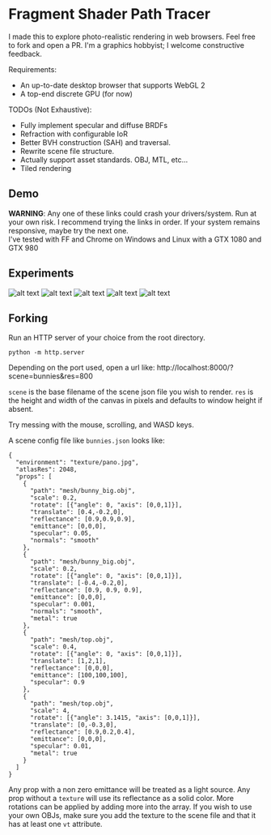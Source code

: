 # Fragment Shader Path Tracer

I made this to explore photo-realistic rendering in web browsers. Feel free to fork and open a PR. I'm a graphics hobbyist; I welcome constructive feedback.
 
Requirements:
* An up-to-date desktop browser that supports WebGL 2
* A top-end discrete GPU (for now)

TODOs (Not Exhaustive):
* Fully implement specular and diffuse BRDFs
* Refraction with configurable IoR
* Better BVH construction (SAH) and traversal.
* Rewrite scene file structure.
* Actually support asset standards. OBJ, MTL, etc...
* Tiled rendering

## Demo

**WARNING**: Any one of these links could crash your drivers/system. Run at your own risk. I recommend trying the links in order. If your system remains responsive, maybe try the next one.  
I've tested with FF and Chrome on Windows and Linux with a GTX 1080 and GTX 980 

## Experiments

![alt text](images/hands.png)
![alt text](images/dragbunn.png)
![alt text](images/fairy.png)
![alt text](images/wood.png)
![alt text](images/sib.png)

## Forking

Run an HTTP server of your choice from the root directory.

`python -m http.server`

Depending on the port used, open a url like: http://localhost:8000/?scene=bunnies&res=800

`scene` is the base filename of the scene json file you wish to render.
`res` is the height and width of the canvas in pixels and defaults to window height if absent.

Try messing with the mouse, scrolling, and WASD keys.

A scene config file like `bunnies.json` looks like:

```
{
  "environment": "texture/pano.jpg",
  "atlasRes": 2048,
  "props": [
    {
      "path": "mesh/bunny_big.obj",
      "scale": 0.2,
      "rotate": [{"angle": 0, "axis": [0,0,1]}],
      "translate": [0.4,-0.2,0],
      "reflectance": [0.9,0.9,0.9],
      "emittance": [0,0,0],
      "specular": 0.05,
      "normals": "smooth"
    },
    {
      "path": "mesh/bunny_big.obj",
      "scale": 0.2,
      "rotate": [{"angle": 0, "axis": [0,0,1]}],
      "translate": [-0.4,-0.2,0],
      "reflectance": [0.9, 0.9, 0.9],
      "emittance": [0,0,0],
      "specular": 0.001,
      "normals": "smooth",
      "metal": true
    },
    {
      "path": "mesh/top.obj",
      "scale": 0.4,
      "rotate": [{"angle": 0, "axis": [0,0,1]}],
      "translate": [1,2,1],
      "reflectance": [0,0,0],
      "emittance": [100,100,100],
      "specular": 0.9
    },
    {
      "path": "mesh/top.obj",
      "scale": 4,
      "rotate": [{"angle": 3.1415, "axis": [0,0,1]}],
      "translate": [0,-0.3,0],
      "reflectance": [0.9,0.2,0.4],
      "emittance": [0,0,0],
      "specular": 0.01,
      "metal": true
    }
  ]
}
```

Any prop with a non zero emittance will be treated as a light source. Any prop without a `texture` will use its reflectance as a solid color. More rotations can be applied by adding more into the array.
If you wish to use your own OBJs, make sure you add the texture to the scene file and that it has at least one `vt` attribute.

